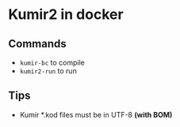 # Kumir2 in docker

## Commands
- `kumir-bc` to compile
- `kumir2-run` to run

## Tips
- Kumir *.kod files must be in UTF-8 **(with BOM)**
